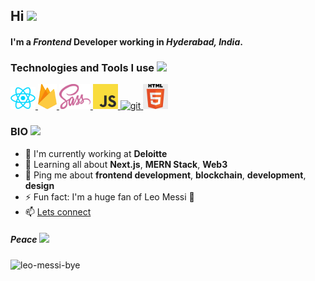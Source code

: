 ## Hi <img src="https://user-images.githubusercontent.com/42378118/110234147-e3259600-7f4e-11eb-95be-0c4047144dea.gif" width="30">

#### I'm a _Frontend_ Developer working in _Hyderabad, India_.

### Technologies and Tools I use <img src="https://media.tenor.com/Pnb_hVWq2sgAAAAj/on-process-dig.gif" width="25">

<p align="left">
<a href="https://reactjs.org/" target="_blank"> <img src="images/react.webp" 
alt="react" width="40" height="35"/> </a>
 <a href="https://firebase.google.com/" target="_blank"> <img src="images/firebase.webp" 
alt="firebase" 
width="30" height="40"/> </a>
<a href="https://sass-lang.com" target="_blank"> <img src="images/sass.webp" alt="sass" 
width="50"height="40"/> </a>
    <a href="https://developer.mozilla.org/en-US/docs/Web/JavaScript" target="_blank"> 
<img src="images/js.webp" alt="javascript" width="40" height="40"/> </a>
<a href="https://git-scm.com/" target="_blank"> <img src="https://www.vectorlogo.zone/logos/git-scm/git-scm-icon.svg" alt="git" width="40" height="40"/> </a>
    <a href="https://www.w3.org/html/" target="_blank"> <img src="images/html.webp" alt="html5" 
width="40" height="40"/> </a>
</p>

### BIO <img src="https://media.tenor.com/VgFmESswPPgAAAAi/yeet-orange-justice.gif" width="25">

- 🏢 I'm currently working at **Deloitte**
- 🌱 Learning all about **Next.js**, **MERN Stack**, **Web3**
- 💬 Ping me about **frontend development**, **blockchain**, **development**,
  **design**
- ⚡️ Fun fact: I'm a huge fan of Leo Messi 🐐
- 📫 [Lets connect](https://www.linkedin.com/in/suryansh-anand42/)

##### Peace <img src="https://media.tenor.com/H4h_7mBCu7wAAAAj/peace-peace-out.gif" width="20">

<img src="https://media0.giphy.com/media/7YjvlYIMRDcYM/giphy.gif?cid=ecf05e4783cc7grd2pqk2vpqjc3qa8nmo64upfq0h0djy8lj&rid=giphy.gif&ct=g" alt="leo-messi-bye">

